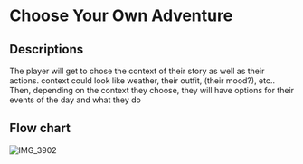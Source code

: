 # Choose Your Own Adventure

## Descriptions

The player will get to chose the context of their story as well as their actions. context could look like weather, their outfit, (their mood?), etc.. Then, depending on the context they choose, they will have options for their events of the day and what they do

## Flow chart

![IMG_3902](IMG_3902.HEIC)